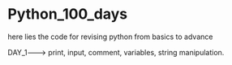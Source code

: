 # Python_100_days

here lies the code for revising python from basics to advance


DAY_1---> print, input, comment, variables, string manipulation.
